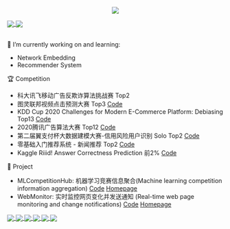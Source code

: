 <p align="center"> 
 <img src="https://profile-counter.glitch.me/LogicJake/count.svg"/>
</p>

<a href="https://github.com/LogicJake">
  <img align="center" src="https://github-readme-stats-teal.vercel.app/api?username=LogicJake&show_icons=truet&include_all_commits=True&hide=contribs"/>
</a>

<a href="https://github.com/LogicJake">
  <img align="center" src="https://github-readme-stats-teal.vercel.app/api/top-langs/?username=LogicJake&layout=compact" />
</a>

<br>
<br>

🔭 I’m currently working on and learning:
  - Network Embedding
  - Recommender System

:trophy: Competition
  - 科大讯飞移动广告反欺诈算法挑战赛 Top2
  - 图灵联邦视频点击预测大赛 Top3 [Code](https://github.com/LogicJake/tuling-video-click-top3)
  - KDD Cup 2020 Challenges for Modern E-Commerce Platform: Debiasing Top13 [Code](https://github.com/LogicJake/2020_KDD_Debiasing_TOP13)
  - 2020腾讯广告算法大赛 Top12 [Code](https://github.com/LogicJake/Tencent_Ads_Algo_2020_TOP12)
  - 第二届翼支付杯大数据建模大赛-信用风险用户识别 Solo Top2 [Code](https://github.com/LogicJake/2020-yizhifu-credit-risk-user-identification-Top2)
  - 零基础入门推荐系统 - 新闻推荐 Top2 [Code](https://github.com/LogicJake/tianchi-news-recommendation)
  - Kaggle Riiid! Answer Correctness Prediction 前2% [Code](https://github.com/jackhuntcn/Kaggle_Riiid_74th_LGBM)
  
:wrench: Project
  - MLCompetitionHub: 机器学习竞赛信息聚合(Machine learning competition information aggregation) [Code](https://github.com/LogicJake/MLCompetitionHub) [Homepage](https://www.logicjake.xyz/MLCompetitionHub/)
  - WebMonitor: 实时监控网页变化并发送通知
(Real-time web page monitoring and change notifications) [Code](https://github.com/LogicJake/WebMonitor) [Homepage](https://www.logicjake.xyz/WebMonitor)



<a href="https://github.com/LogicJake/tianchi-loan-default-prediction-top11">
  <img align="center" src="https://github-readme-stats-teal.vercel.app/api/pin/?username=LogicJake&repo=tianchi-loan-default-prediction-top11&theme=" />
</a>

<a href="https://github.com/LogicJake/2020-pingan-digital">
  <img align="center" src="https://github-readme-stats-teal.vercel.app/api/pin/?username=LogicJake&repo=2020-pingan-digital&theme=" />
</a>

<a href="https://github.com/LogicJake/tuling-video-click-top3">
  <img align="center" src="https://github-readme-stats-teal.vercel.app/api/pin/?username=LogicJake&repo=tuling-video-click-top3&theme=" />
</a>

<a href="https://github.com/LogicJake/tianyicup-education">
  <img align="center" src="https://github-readme-stats-teal.vercel.app/api/pin/?username=LogicJake&repo=tianyicup-education&theme=" />
</a>

<a href="https://github.com/LogicJake/tianchi-news-recommendation">
  <img align="center" src="https://github-readme-stats-teal.vercel.app/api/pin/?username=LogicJake&repo=tianchi-news-recommendation&theme=" />
</a>

<a href="https://github.com/LogicJake/2020-gslab-ml-top4">
  <img align="center" src="https://github-readme-stats-teal.vercel.app/api/pin/?username=LogicJake&repo=2020-gslab-ml-top4&theme=" />
</a>
